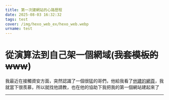 ```yaml
---
title: 第一次建網站的心路歷程
date: 2025-08-03 16:32:32
tags: test
cover: /img/hexo_web_ex/hexo_web.webp
urname: test
---
```

# 從演算法到自己架一個網域(~~我套模板的www~~)

我最近在接觸資安方面，突然認識了一個很猛的哥們，他給我看了[他建的網頁](https://itousouta15.github.io/)，我就當下很羨慕，所以就找他請教，也在他的協助下我把我的第一個網站建起來了

---